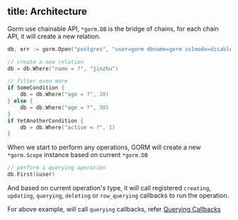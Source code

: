 title: Architecture
---

Gorm use chainable API, `*gorm.DB` is the bridge of chains, for each chain API, it will create a new relation.

```go
db, err := gorm.Open("postgres", "user=gorm dbname=gorm sslmode=disable")

// create a new relation
db = db.Where("name = ?", "jinzhu")

// filter even more
if SomeCondition {
    db = db.Where("age = ?", 20)
} else {
    db = db.Where("age = ?", 30)
}
if YetAnotherCondition {
    db = db.Where("active = ?", 1)
}
```

When we start to perform any operations, GORM will create a new `*gorm.Scope` instance based on current `*gorm.DB`

```go
// perform a querying operation
db.First(&user)
```

And based on current operation's type, it will call registered `creating`, `updating`, `querying`, `deleting` or `row_querying` callbacks to run the operation.

For above example, will call `querying` callbacks, refer [Querying Callbacks](callbacks.html#querying-an-object)


